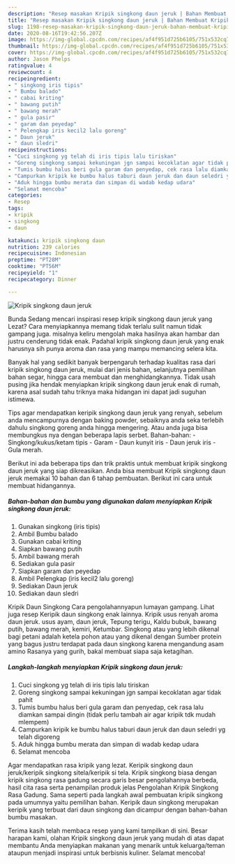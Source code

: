 ```yaml
---
description: "Resep masakan Kripik singkong daun jeruk | Bahan Membuat Kripik singkong daun jeruk Yang Enak Banget"
title: "Resep masakan Kripik singkong daun jeruk | Bahan Membuat Kripik singkong daun jeruk Yang Enak Banget"
slug: 1198-resep-masakan-kripik-singkong-daun-jeruk-bahan-membuat-kripik-singkong-daun-jeruk-yang-enak-banget
date: 2020-08-16T19:42:56.207Z
image: https://img-global.cpcdn.com/recipes/af4f951d725b6105/751x532cq70/kripik-singkong-daun-jeruk-foto-resep-utama.jpg
thumbnail: https://img-global.cpcdn.com/recipes/af4f951d725b6105/751x532cq70/kripik-singkong-daun-jeruk-foto-resep-utama.jpg
cover: https://img-global.cpcdn.com/recipes/af4f951d725b6105/751x532cq70/kripik-singkong-daun-jeruk-foto-resep-utama.jpg
author: Jason Phelps
ratingvalue: 4
reviewcount: 4
recipeingredient:
- " singkong iris tipis"
- " Bumbu balado"
- " cabai kriting"
- " bawang putih"
- " bawang merah"
- " gula pasir"
- " garam dan peyedap"
- " Pelengkap iris kecil2 lalu goreng"
- " Daun jeruk"
- " daun sledri"
recipeinstructions:
- "Cuci singkong yg telah di iris tipis lalu tiriskan"
- "Goreng singkong sampai kekuningan jgn sampai kecoklatan agar tidak pahit"
- "Tumis bumbu halus beri gula garam dan penyedap, cek rasa lalu diamkan sampai dingin (tidak perlu tambah air agar kripik tdk mudah mlempem)"
- "Campurkan kripik ke bumbu halus taburi daun jeruk dan daun seledri yg telah digoreng"
- "Aduk hingga bumbu merata dan simpan di wadab kedap udara"
- "Selamat mencoba"
categories:
- Resep
tags:
- kripik
- singkong
- daun

katakunci: kripik singkong daun 
nutrition: 239 calories
recipecuisine: Indonesian
preptime: "PT28M"
cooktime: "PT56M"
recipeyield: "1"
recipecategory: Dinner

---
```



![Kripik singkong daun jeruk](https://img-global.cpcdn.com/recipes/af4f951d725b6105/751x532cq70/kripik-singkong-daun-jeruk-foto-resep-utama.jpg)

Bunda Sedang mencari inspirasi resep kripik singkong daun jeruk yang Lezat? Cara menyiapkannya memang tidak terlalu sulit namun tidak gampang juga. misalnya keliru mengolah maka hasilnya akan hambar dan justru cenderung tidak enak. Padahal kripik singkong daun jeruk yang enak harusnya sih punya aroma dan rasa yang mampu memancing selera kita.

Banyak hal yang sedikit banyak berpengaruh terhadap kualitas rasa dari kripik singkong daun jeruk, mulai dari jenis bahan, selanjutnya pemilihan bahan segar, hingga cara membuat dan menghidangkannya. Tidak usah pusing jika hendak menyiapkan kripik singkong daun jeruk enak di rumah, karena asal sudah tahu triknya maka hidangan ini dapat jadi suguhan istimewa.

Tips agar mendapatkan keripik singkong daun jeruk yang renyah, sebelum anda mencampurnya dengan baking powder, sebaiknya anda seka terlebih dahulu singkong goreng anda hingga mengering. Atau anda juga bisa membungkus nya dengan beberapa lapis serbet. Bahan-bahan: - Singkong/kukus/ketam tipis - Garam - Daun kunyit iris - Daun jeruk iris - Gula merah.


Berikut ini ada beberapa tips dan trik praktis untuk membuat kripik singkong daun jeruk yang siap dikreasikan. Anda bisa membuat Kripik singkong daun jeruk memakai 10 bahan dan 6 tahap pembuatan. Berikut ini cara untuk membuat hidangannya.

<!--inarticleads1-->

##### Bahan-bahan dan bumbu yang digunakan dalam menyiapkan Kripik singkong daun jeruk:

1. Gunakan  singkong (iris tipis)
1. Ambil  Bumbu balado
1. Gunakan  cabai kriting
1. Siapkan  bawang putih
1. Ambil  bawang merah
1. Sediakan  gula pasir
1. Siapkan  garam dan peyedap
1. Ambil  Pelengkap (iris kecil2 lalu goreng)
1. Sediakan  Daun jeruk
1. Sediakan  daun sledri


Kripik Daun Singkong Cara pengolahannyapun lumayan gampang. Lihat juga resep Keripik daun singkong enak lainnya. Kripik usus renyah aroma daun jeruk. usus ayam, daun jeruk, Tepung terigu, Kaldu bubuk, bawang putih, bawang merah, kemiri, Ketumbar. Singkong atau yang lebih dikenal bagi petani adalah ketela pohon atau yang dikenal dengan Sumber protein yang bagus justru terdapat pada daun singkong karena mengandung asam amino Rasanya yang gurih, bakal membuat siapa saja ketagihan. 

<!--inarticleads2-->

##### Langkah-langkah menyiapkan Kripik singkong daun jeruk:

1. Cuci singkong yg telah di iris tipis lalu tiriskan
1. Goreng singkong sampai kekuningan jgn sampai kecoklatan agar tidak pahit
1. Tumis bumbu halus beri gula garam dan penyedap, cek rasa lalu diamkan sampai dingin (tidak perlu tambah air agar kripik tdk mudah mlempem)
1. Campurkan kripik ke bumbu halus taburi daun jeruk dan daun seledri yg telah digoreng
1. Aduk hingga bumbu merata dan simpan di wadab kedap udara
1. Selamat mencoba


Agar mendapatkan rasa kripik yang lezat. Keripik singkong daun jeruk/keripik singkong sitela/keripik si tela. Kripik singkong biasa dengan kripik singkong rasa gadung secara garis besar pengolahannya berbeda, hasil cita rasa serta penampilan produk jelas Pengolahan Kripik Singkong Rasa Gadung. Sama seperti pada langkah awal pembuatan kripik singkong pada umumnya yaitu pemilihan bahan. Keripik daun singkong merupakan keripik yang terbuat dari daun singkong dan dicampur dengan bahan-bahan bumbu masakan. 

Terima kasih telah membaca resep yang kami tampilkan di sini. Besar harapan kami, olahan Kripik singkong daun jeruk yang mudah di atas dapat membantu Anda menyiapkan makanan yang menarik untuk keluarga/teman ataupun menjadi inspirasi untuk berbisnis kuliner. Selamat mencoba!
